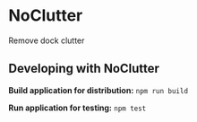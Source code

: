 # NoClutter
Remove dock clutter

## Developing with NoClutter
**Build application for distribution:** `npm run build`

**Run application for testing:** `npm test`
